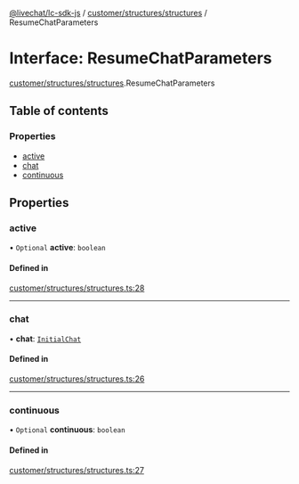 [@livechat/lc-sdk-js](../README.md) / [customer/structures/structures](../modules/customer_structures_structures.md) / ResumeChatParameters

# Interface: ResumeChatParameters

[customer/structures/structures](../modules/customer_structures_structures.md).ResumeChatParameters

## Table of contents

### Properties

- [active](customer_structures_structures.ResumeChatParameters.md#active)
- [chat](customer_structures_structures.ResumeChatParameters.md#chat)
- [continuous](customer_structures_structures.ResumeChatParameters.md#continuous)

## Properties

### active

• `Optional` **active**: `boolean`

#### Defined in

[customer/structures/structures.ts:28](https://github.com/livechat/lc-sdk-js/blob/5f5afdd/src/customer/structures/structures.ts#L28)

___

### chat

• **chat**: [`InitialChat`](customer_structures_structures.InitialChat.md)

#### Defined in

[customer/structures/structures.ts:26](https://github.com/livechat/lc-sdk-js/blob/5f5afdd/src/customer/structures/structures.ts#L26)

___

### continuous

• `Optional` **continuous**: `boolean`

#### Defined in

[customer/structures/structures.ts:27](https://github.com/livechat/lc-sdk-js/blob/5f5afdd/src/customer/structures/structures.ts#L27)
